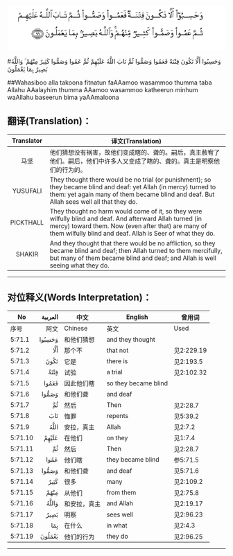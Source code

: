 ![005:071](images/005_071.gif)

#وَحَسِبُوا أَلَّا تَكُونَ فِتْنَةٌ فَعَمُوا وَصَمُّوا ثُمَّ تَابَ اللَّهُ عَلَيْهِمْ ثُمَّ عَمُوا وَصَمُّوا كَثِيرٌ مِنْهُمْ ۚ وَاللَّهُ بَصِيرٌ بِمَا يَعْمَلُونَ 

##Wahasiboo alla takoona fitnatun faAAamoo wasammoo thumma taba Allahu AAalayhim thumma AAamoo wasammoo katheerun minhum waAllahu baseerun bima yaAAmaloona 

## 翻译(Translation)：

| Translator | 译文(Translation)                                            |
| :--------: | ------------------------------------------------------------ |
|    马坚    | 他们猜想没有祸害，故他们变成瞎的、聋的。嗣后，真主赦宥了他们。嗣后，他们中许多人又变成了瞎的、聋的。真主是明察他们的行为的。 |
|  YUSUFALI  | They thought there would be no trial (or punishment); so they became blind and deaf: yet Allah (in mercy) turned to them: yet again many of them became blind and deaf. But Allah sees well all that they do. |
| PICKTHALL  | They thought no harm would come of it, so they were wilfully blind and deaf. And afterward Allah turned (in mercy) toward them. Now (even after that) are many of them wilfully blind and deaf. Allah is Seer of what they do. |
|   SHAKIR   | And they thought that there would be no affliction, so they became blind and deaf; then Allah turned to them mercifully, but many of them became blind and deaf; and Allah is well seeing what they do. |

---

## 对位释义(Words Interpretation)：

| No   | العربية | 中文    | English | 曾用词 |
| ---- | ------: | ------- | ------- | ------ |
| 序号 |    阿文 | Chinese | 英文    | Used   |
| 5:71.1  | وَحَسِبُوا | 和他们猜想   | and they thought     |            |
| 5:71.2  | أَلَّا    | 那个不       | that not             | 见2:229.19 |
| 5:71.3  | تَكُونَ   | 它是         | there is             | 见2:193.5  |
| 5:71.4  | فِتْنَةٌ   | 试验         | a trial              | 见2:102.32 |
| 5:71.5  | فَعَمُوا  | 因此他们瞎   | so they became blind |            |
| 5:71.6  | وَصَمُّوا  | 和他们聋     | and deaf             |            |
| 5:71.7  | ثُمَّ     | 然后         | Then                 | 见2:28.7   |
| 5:71.8  | تَابَ    | 悔罪         | repents              | 见5:39.2   |
| 5:71.9  | اللَّهُ   | 安拉，真主   | Allah                | 见2:7.2    |
| 5:71.10 | عَلَيْهِمْ  | 在他们       | on they              | 见1:7.4    |
| 5:71.11 | ثُمَّ     | 然后         | Then                 | 见2:28.7   |
| 5:71.12 | عَمُوا   | 他们瞎       | they became blind    | 参5:71.5   |
| 5:71.13 | وَصَمُّوا  | 和他们聋     | and deaf             | 见5:71.6   |
| 5:71.14 | كَثِيرٌ   | 很多         | many                 | 见2:109.2  |
| 5:71.15 | مِنْهُمْ   | 从他们       | from them            | 见2:75.8   |
| 5:71.16 | وَاللَّهُ  | 和安拉，真主 | and Allah            | 见2:19.17  |
| 5:71.17 | بَصِيرٌ   | 明察         | sees well            | 见2:96.23  |
| 5:71.18 | بِمَا    | 在什么       | in what              | 见2:4.3    |
| 5:71.19 | يَعْمَلُونَ | 他们的行为   | they do              | 见2:96.25  |

---
